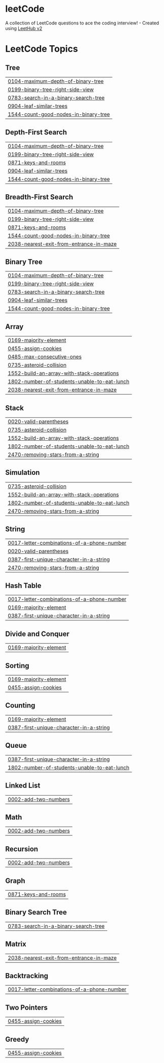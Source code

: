 # leetCode
A collection of LeetCode questions to ace the coding interview! - Created using [LeetHub v2](https://github.com/arunbhardwaj/LeetHub-2.0)

<!---LeetCode Topics Start-->
# LeetCode Topics
## Tree
|  |
| ------- |
| [0104-maximum-depth-of-binary-tree](https://github.com/smee6/leetCode/tree/master/0104-maximum-depth-of-binary-tree) |
| [0199-binary-tree-right-side-view](https://github.com/smee6/leetCode/tree/master/0199-binary-tree-right-side-view) |
| [0783-search-in-a-binary-search-tree](https://github.com/smee6/leetCode/tree/master/0783-search-in-a-binary-search-tree) |
| [0904-leaf-similar-trees](https://github.com/smee6/leetCode/tree/master/0904-leaf-similar-trees) |
| [1544-count-good-nodes-in-binary-tree](https://github.com/smee6/leetCode/tree/master/1544-count-good-nodes-in-binary-tree) |
## Depth-First Search
|  |
| ------- |
| [0104-maximum-depth-of-binary-tree](https://github.com/smee6/leetCode/tree/master/0104-maximum-depth-of-binary-tree) |
| [0199-binary-tree-right-side-view](https://github.com/smee6/leetCode/tree/master/0199-binary-tree-right-side-view) |
| [0871-keys-and-rooms](https://github.com/smee6/leetCode/tree/master/0871-keys-and-rooms) |
| [0904-leaf-similar-trees](https://github.com/smee6/leetCode/tree/master/0904-leaf-similar-trees) |
| [1544-count-good-nodes-in-binary-tree](https://github.com/smee6/leetCode/tree/master/1544-count-good-nodes-in-binary-tree) |
## Breadth-First Search
|  |
| ------- |
| [0104-maximum-depth-of-binary-tree](https://github.com/smee6/leetCode/tree/master/0104-maximum-depth-of-binary-tree) |
| [0199-binary-tree-right-side-view](https://github.com/smee6/leetCode/tree/master/0199-binary-tree-right-side-view) |
| [0871-keys-and-rooms](https://github.com/smee6/leetCode/tree/master/0871-keys-and-rooms) |
| [1544-count-good-nodes-in-binary-tree](https://github.com/smee6/leetCode/tree/master/1544-count-good-nodes-in-binary-tree) |
| [2038-nearest-exit-from-entrance-in-maze](https://github.com/smee6/leetCode/tree/master/2038-nearest-exit-from-entrance-in-maze) |
## Binary Tree
|  |
| ------- |
| [0104-maximum-depth-of-binary-tree](https://github.com/smee6/leetCode/tree/master/0104-maximum-depth-of-binary-tree) |
| [0199-binary-tree-right-side-view](https://github.com/smee6/leetCode/tree/master/0199-binary-tree-right-side-view) |
| [0783-search-in-a-binary-search-tree](https://github.com/smee6/leetCode/tree/master/0783-search-in-a-binary-search-tree) |
| [0904-leaf-similar-trees](https://github.com/smee6/leetCode/tree/master/0904-leaf-similar-trees) |
| [1544-count-good-nodes-in-binary-tree](https://github.com/smee6/leetCode/tree/master/1544-count-good-nodes-in-binary-tree) |
## Array
|  |
| ------- |
| [0169-majority-element](https://github.com/smee6/leetCode/tree/master/0169-majority-element) |
| [0455-assign-cookies](https://github.com/smee6/leetCode/tree/master/0455-assign-cookies) |
| [0485-max-consecutive-ones](https://github.com/smee6/leetCode/tree/master/0485-max-consecutive-ones) |
| [0735-asteroid-collision](https://github.com/smee6/leetCode/tree/master/0735-asteroid-collision) |
| [1552-build-an-array-with-stack-operations](https://github.com/smee6/leetCode/tree/master/1552-build-an-array-with-stack-operations) |
| [1802-number-of-students-unable-to-eat-lunch](https://github.com/smee6/leetCode/tree/master/1802-number-of-students-unable-to-eat-lunch) |
| [2038-nearest-exit-from-entrance-in-maze](https://github.com/smee6/leetCode/tree/master/2038-nearest-exit-from-entrance-in-maze) |
## Stack
|  |
| ------- |
| [0020-valid-parentheses](https://github.com/smee6/leetCode/tree/master/0020-valid-parentheses) |
| [0735-asteroid-collision](https://github.com/smee6/leetCode/tree/master/0735-asteroid-collision) |
| [1552-build-an-array-with-stack-operations](https://github.com/smee6/leetCode/tree/master/1552-build-an-array-with-stack-operations) |
| [1802-number-of-students-unable-to-eat-lunch](https://github.com/smee6/leetCode/tree/master/1802-number-of-students-unable-to-eat-lunch) |
| [2470-removing-stars-from-a-string](https://github.com/smee6/leetCode/tree/master/2470-removing-stars-from-a-string) |
## Simulation
|  |
| ------- |
| [0735-asteroid-collision](https://github.com/smee6/leetCode/tree/master/0735-asteroid-collision) |
| [1552-build-an-array-with-stack-operations](https://github.com/smee6/leetCode/tree/master/1552-build-an-array-with-stack-operations) |
| [1802-number-of-students-unable-to-eat-lunch](https://github.com/smee6/leetCode/tree/master/1802-number-of-students-unable-to-eat-lunch) |
| [2470-removing-stars-from-a-string](https://github.com/smee6/leetCode/tree/master/2470-removing-stars-from-a-string) |
## String
|  |
| ------- |
| [0017-letter-combinations-of-a-phone-number](https://github.com/smee6/leetCode/tree/master/0017-letter-combinations-of-a-phone-number) |
| [0020-valid-parentheses](https://github.com/smee6/leetCode/tree/master/0020-valid-parentheses) |
| [0387-first-unique-character-in-a-string](https://github.com/smee6/leetCode/tree/master/0387-first-unique-character-in-a-string) |
| [2470-removing-stars-from-a-string](https://github.com/smee6/leetCode/tree/master/2470-removing-stars-from-a-string) |
## Hash Table
|  |
| ------- |
| [0017-letter-combinations-of-a-phone-number](https://github.com/smee6/leetCode/tree/master/0017-letter-combinations-of-a-phone-number) |
| [0169-majority-element](https://github.com/smee6/leetCode/tree/master/0169-majority-element) |
| [0387-first-unique-character-in-a-string](https://github.com/smee6/leetCode/tree/master/0387-first-unique-character-in-a-string) |
## Divide and Conquer
|  |
| ------- |
| [0169-majority-element](https://github.com/smee6/leetCode/tree/master/0169-majority-element) |
## Sorting
|  |
| ------- |
| [0169-majority-element](https://github.com/smee6/leetCode/tree/master/0169-majority-element) |
| [0455-assign-cookies](https://github.com/smee6/leetCode/tree/master/0455-assign-cookies) |
## Counting
|  |
| ------- |
| [0169-majority-element](https://github.com/smee6/leetCode/tree/master/0169-majority-element) |
| [0387-first-unique-character-in-a-string](https://github.com/smee6/leetCode/tree/master/0387-first-unique-character-in-a-string) |
## Queue
|  |
| ------- |
| [0387-first-unique-character-in-a-string](https://github.com/smee6/leetCode/tree/master/0387-first-unique-character-in-a-string) |
| [1802-number-of-students-unable-to-eat-lunch](https://github.com/smee6/leetCode/tree/master/1802-number-of-students-unable-to-eat-lunch) |
## Linked List
|  |
| ------- |
| [0002-add-two-numbers](https://github.com/smee6/leetCode/tree/master/0002-add-two-numbers) |
## Math
|  |
| ------- |
| [0002-add-two-numbers](https://github.com/smee6/leetCode/tree/master/0002-add-two-numbers) |
## Recursion
|  |
| ------- |
| [0002-add-two-numbers](https://github.com/smee6/leetCode/tree/master/0002-add-two-numbers) |
## Graph
|  |
| ------- |
| [0871-keys-and-rooms](https://github.com/smee6/leetCode/tree/master/0871-keys-and-rooms) |
## Binary Search Tree
|  |
| ------- |
| [0783-search-in-a-binary-search-tree](https://github.com/smee6/leetCode/tree/master/0783-search-in-a-binary-search-tree) |
## Matrix
|  |
| ------- |
| [2038-nearest-exit-from-entrance-in-maze](https://github.com/smee6/leetCode/tree/master/2038-nearest-exit-from-entrance-in-maze) |
## Backtracking
|  |
| ------- |
| [0017-letter-combinations-of-a-phone-number](https://github.com/smee6/leetCode/tree/master/0017-letter-combinations-of-a-phone-number) |
## Two Pointers
|  |
| ------- |
| [0455-assign-cookies](https://github.com/smee6/leetCode/tree/master/0455-assign-cookies) |
## Greedy
|  |
| ------- |
| [0455-assign-cookies](https://github.com/smee6/leetCode/tree/master/0455-assign-cookies) |
<!---LeetCode Topics End-->